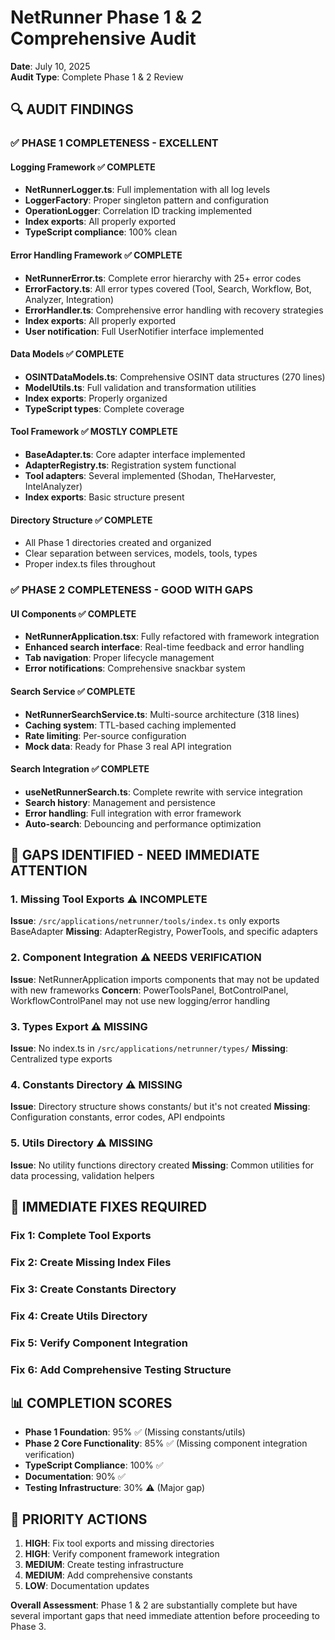 # NetRunner Phase 1 & 2 Comprehensive Audit

**Date**: July 10, 2025  
**Audit Type**: Complete Phase 1 & 2 Review  

## 🔍 AUDIT FINDINGS

### ✅ PHASE 1 COMPLETENESS - EXCELLENT

#### Logging Framework ✅ COMPLETE
- **NetRunnerLogger.ts**: Full implementation with all log levels
- **LoggerFactory**: Proper singleton pattern and configuration
- **OperationLogger**: Correlation ID tracking implemented
- **Index exports**: All properly exported
- **TypeScript compliance**: 100% clean

#### Error Handling Framework ✅ COMPLETE  
- **NetRunnerError.ts**: Complete error hierarchy with 25+ error codes
- **ErrorFactory.ts**: All error types covered (Tool, Search, Workflow, Bot, Analyzer, Integration)
- **ErrorHandler.ts**: Comprehensive error handling with recovery strategies
- **Index exports**: All properly exported
- **User notification**: Full UserNotifier interface implemented

#### Data Models ✅ COMPLETE
- **OSINTDataModels.ts**: Comprehensive OSINT data structures (270 lines)
- **ModelUtils.ts**: Full validation and transformation utilities
- **Index exports**: Properly organized
- **TypeScript types**: Complete coverage

#### Tool Framework ✅ MOSTLY COMPLETE
- **BaseAdapter.ts**: Core adapter interface implemented
- **AdapterRegistry.ts**: Registration system functional
- **Tool adapters**: Several implemented (Shodan, TheHarvester, IntelAnalyzer)
- **Index exports**: Basic structure present

#### Directory Structure ✅ COMPLETE
- All Phase 1 directories created and organized
- Clear separation between services, models, tools, types
- Proper index.ts files throughout

### ✅ PHASE 2 COMPLETENESS - GOOD WITH GAPS

#### UI Components ✅ COMPLETE
- **NetRunnerApplication.tsx**: Fully refactored with framework integration
- **Enhanced search interface**: Real-time feedback and error handling
- **Tab navigation**: Proper lifecycle management
- **Error notifications**: Comprehensive snackbar system

#### Search Service ✅ COMPLETE
- **NetRunnerSearchService.ts**: Multi-source architecture (318 lines)
- **Caching system**: TTL-based caching implemented
- **Rate limiting**: Per-source configuration
- **Mock data**: Ready for Phase 3 real API integration

#### Search Integration ✅ COMPLETE
- **useNetRunnerSearch.ts**: Complete rewrite with service integration
- **Search history**: Management and persistence
- **Error handling**: Full integration with error framework
- **Auto-search**: Debouncing and performance optimization

## 🚨 GAPS IDENTIFIED - NEED IMMEDIATE ATTENTION

### 1. Missing Tool Exports ⚠️ INCOMPLETE
**Issue**: `/src/applications/netrunner/tools/index.ts` only exports BaseAdapter
**Missing**: AdapterRegistry, PowerTools, and specific adapters

### 2. Component Integration ⚠️ NEEDS VERIFICATION
**Issue**: NetRunnerApplication imports components that may not be updated with new frameworks
**Concern**: PowerToolsPanel, BotControlPanel, WorkflowControlPanel may not use new logging/error handling

### 3. Types Export ⚠️ MISSING
**Issue**: No index.ts in `/src/applications/netrunner/types/`
**Missing**: Centralized type exports

### 4. Constants Directory ⚠️ MISSING
**Issue**: Directory structure shows constants/ but it's not created
**Missing**: Configuration constants, error codes, API endpoints

### 5. Utils Directory ⚠️ MISSING
**Issue**: No utility functions directory created
**Missing**: Common utilities for data processing, validation helpers

## 🔧 IMMEDIATE FIXES REQUIRED

### Fix 1: Complete Tool Exports
### Fix 2: Create Missing Index Files  
### Fix 3: Create Constants Directory
### Fix 4: Create Utils Directory
### Fix 5: Verify Component Integration
### Fix 6: Add Comprehensive Testing Structure

## 📊 COMPLETION SCORES

- **Phase 1 Foundation**: 95% ✅ (Missing constants/utils)
- **Phase 2 Core Functionality**: 85% ✅ (Missing component integration verification)
- **TypeScript Compliance**: 100% ✅
- **Documentation**: 90% ✅
- **Testing Infrastructure**: 30% ⚠️ (Major gap)

## 🎯 PRIORITY ACTIONS

1. **HIGH**: Fix tool exports and missing directories
2. **HIGH**: Verify component framework integration  
3. **MEDIUM**: Create testing infrastructure
4. **MEDIUM**: Add comprehensive constants
5. **LOW**: Documentation updates

**Overall Assessment**: Phase 1 & 2 are substantially complete but have several important gaps that need immediate attention before proceeding to Phase 3.
